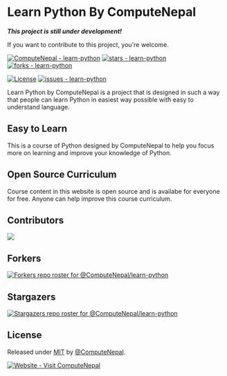 # Learn Python By ComputeNepal

**_This project is still under development!_**

If you want to contribute to this project, you're welcome.

[![ComputeNepal - learn-python](https://img.shields.io/static/v1?label=ComputeNepal&message=learn-python&color=blue&logo=github)](https://github.com/ComputeNepal/learn-python "Go to GitHub repo")
[![stars - learn-python](https://img.shields.io/github/stars/ComputeNepal/learn-python?style=social)](https://github.com/ComputeNepal/learn-python)
[![forks - learn-python](https://img.shields.io/github/forks/ComputeNepal/learn-python?style=social)](https://github.com/ComputeNepal/learn-python)

[![License](https://img.shields.io/badge/License-MIT-blue)](#license)
[![issues - learn-python](https://img.shields.io/github/issues/ComputeNepal/learn-python)](https://github.com/ComputeNepal/learn-python/issues)

Learn Python by ComputeNepal is a project that is designed in such a way that people can learn Python in easiest way possible with easy to understand language.

## Easy to Learn

This is a course of Python designed by ComputeNepal to help you focus more on learning and improve your knowledge of Python.

## Open Source Curriculum

Course content in this website is open source and is availabe for everyone for free. Anyone can help improve this course curriculum.

<!-- Add new codes before this comment -->

## Contributors

<a href="https://github.com/ComputeNepal/learn-python/graphs/contributors">
  <img src="https://contrib.rocks/image?repo=ComputeNepal/learn-python" />
</a>

## Forkers

[![Forkers repo roster for @ComputeNepal/learn-python](https://reporoster.com/forks/ComputeNepal/learn-python)](https://github.com/ComputeNepal/learn-python/network/members)

## Stargazers

[![Stargazers repo roster for @ComputeNepal/learn-python](https://reporoster.com/stars/ComputeNepal/learn-python)](https://github.com/ComputeNepal/learn-python/stargazers)

## License

Released under [MIT](/LICENSE) by [@ComputeNepal](https://github.com/ComputeNepal).

[![Website - Visit ComputeNepal](https://img.shields.io/static/v1?label=Website&message=Visit+ComputeNepal&color=2ea44f&logo=RSS)](https://computenepal.com)
